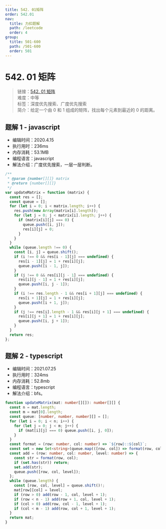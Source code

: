 ```yaml
---
title: 542. 01矩阵
order: 542.01
nav:
  title: 力扣题解
  path: /leetcode
  order: 4
group:
  title: 501-600
  path: /501-600
  order: 501
---
```


# 542. 01 矩阵

> 链接：[542. 01 矩阵](https://leetcode-cn.com/problems/01-matrix/)  
> 难度：中等  
> 标签：深度优先搜索、广度优先搜索  
> 简介：给定一个由 0 和 1 组成的矩阵，找出每个元素到最近的 0 的距离。

## 题解 1 - javascript

- 编辑时间：2020.4.15
- 执行用时：236ms
- 内存消耗：53.1MB
- 编程语言：javascript
- 解法介绍：广度优先搜索，一层一层判断。

```javascript
/**
 * @param {number[][]} matrix
 * @return {number[][]}
 */
var updateMatrix = function (matrix) {
  const res = [];
  const queue = [];
  for (let i = 0; i < matrix.length; i++) {
    res.push(new Array(matrix[i].length));
    for (let j = 0; j < matrix[i].length; j++) {
      if (matrix[i][j] === 0) {
        queue.push([i, j]);
        res[i][j] = 0;
      }
    }
  }
  while (queue.length !== 0) {
    const [i, j] = queue.shift();
    if (i !== 0 && res[i - 1][j] === undefined) {
      res[i - 1][j] = 1 + res[i][j];
      queue.push([i - 1, j]);
    }
    if (j !== 0 && res[i][j - 1] === undefined) {
      res[i][j - 1] = 1 + res[i][j];
      queue.push([i, j - 1]);
    }
    if (i !== res.length - 1 && res[i + 1][j] === undefined) {
      res[i + 1][j] = 1 + res[i][j];
      queue.push([i + 1, j]);
    }
    if (j !== res[i].length - 1 && res[i][j + 1] === undefined) {
      res[i][j + 1] = 1 + res[i][j];
      queue.push([i, j + 1]);
    }
  }
  return res;
};
```

## 题解 2 - typescript

- 编辑时间：2021.07.25
- 执行用时：324ms
- 内存消耗：52.8mb
- 编程语言：typescript
- 解法介绍：bfs。

```typescript
function updateMatrix(mat: number[][]): number[][] {
  const n = mat.length;
  const m = mat[0].length;
  const queue: [number, number, number][] = [];
  for (let i = 0; i < n; i++) {
    for (let j = 0; j < m; j++) {
      if (mat[i][j] === 0) queue.push([i, j, 0]);
    }
  }
  const format = (row: number, col: number) => `${row}::${col}`;
  const set = new Set<string>(queue.map(([row, col]) => format(row, col)));
  const add = (row: number, col: number, level: number) => {
    const str = format(row, col);
    if (set.has(str)) return;
    set.add(str);
    queue.push([row, col, level]);
  };
  while (queue.length) {
    const [row, col, level] = queue.shift()!;
    mat[row][col] = level;
    if (row > 0) add(row - 1, col, level + 1);
    if (row < n - 1) add(row + 1, col, level + 1);
    if (col > 0) add(row, col - 1, level + 1);
    if (col < m - 1) add(row, col + 1, level + 1);
  }
  return mat;
}
```
